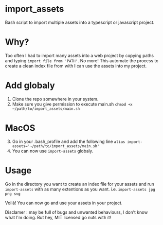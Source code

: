 # import_assets
Bash script to import multiple assets into a typescript or javascript project.

# Why?
Too often I had to import many assets into a web project by copying paths and typing `import file from 'PATH'`. No more! This automate the process to create a clean index file from with I can use the assets into my project.

# Add globaly
1. Clone the repo somewhere in your system.
2. Make sure you give permission to execute main.sh `chmod +x ~/path/to/import_assets/main.sh`
# MacOS
3. Go in your .bash_profile and add the following line `alias import-assets='~/path/to/import_assets/main.sh'`
4. You can now use `import-assets` globaly.

# Usage

Go in the directory you want to create an index file for your assets and run `import-assets` with as many extentions as you want. i.e. `import-assets jpg png svg`

Voilà! You can now go and use your assets in your project.

Disclamer : may be full of bugs and unwanted behaviours, I don't know what I'm doing. But hey, MIT licensed go nuts with it!